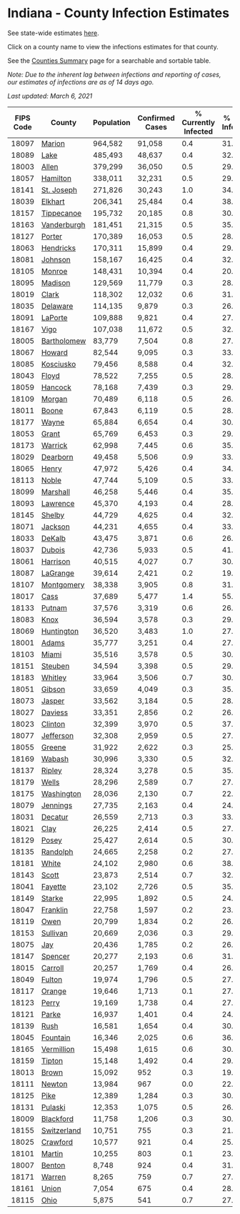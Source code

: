 # Indiana - County Infection Estimates

See state-wide estimates [here](/infections/us-in).

Click on a county name to view the infections estimates for that county.

See the [Counties Summary](/infections/summary-counties) page for a searchable and sortable table.

*Note: Due to the inherent lag between infections and reporting of cases, our estimates of infections are as of 14 days ago.*

*Last updated: March 6, 2021*

|   FIPS Code |                     County |   Population |   Confirmed Cases |   % Currently Infected |   % Total Infected |
|-------------|----------------------------|--------------|-------------------|------------------------|--------------------|
|       18097 |           [Marion](marion) |      964,582 |            91,058 |                    0.4 |               31.2 |
|       18089 |               [Lake](lake) |      485,493 |            48,637 |                    0.4 |               32.0 |
|       18003 |             [Allen](allen) |      379,299 |            36,050 |                    0.5 |               29.0 |
|       18057 |       [Hamilton](hamilton) |      338,011 |            32,231 |                    0.5 |               29.2 |
|       18141 |   [St. Joseph](st.-joseph) |      271,826 |            30,243 |                    1.0 |               34.1 |
|       18039 |         [Elkhart](elkhart) |      206,341 |            25,484 |                    0.4 |               38.7 |
|       18157 |   [Tippecanoe](tippecanoe) |      195,732 |            20,185 |                    0.8 |               30.5 |
|       18163 | [Vanderburgh](vanderburgh) |      181,451 |            21,315 |                    0.5 |               35.0 |
|       18127 |           [Porter](porter) |      170,389 |            16,053 |                    0.5 |               28.7 |
|       18063 |     [Hendricks](hendricks) |      170,311 |            15,899 |                    0.4 |               29.6 |
|       18081 |         [Johnson](johnson) |      158,167 |            16,425 |                    0.4 |               32.6 |
|       18105 |           [Monroe](monroe) |      148,431 |            10,394 |                    0.4 |               20.9 |
|       18095 |         [Madison](madison) |      129,569 |            11,779 |                    0.3 |               28.4 |
|       18019 |             [Clark](clark) |      118,302 |            12,032 |                    0.6 |               31.0 |
|       18035 |       [Delaware](delaware) |      114,135 |             9,879 |                    0.3 |               26.4 |
|       18091 |         [LaPorte](laporte) |      109,888 |             9,821 |                    0.4 |               27.4 |
|       18167 |               [Vigo](vigo) |      107,038 |            11,672 |                    0.5 |               32.5 |
|       18005 | [Bartholomew](bartholomew) |       83,779 |             7,504 |                    0.8 |               27.8 |
|       18067 |           [Howard](howard) |       82,544 |             9,095 |                    0.3 |               33.5 |
|       18085 |     [Kosciusko](kosciusko) |       79,456 |             8,588 |                    0.4 |               32.5 |
|       18043 |             [Floyd](floyd) |       78,522 |             7,255 |                    0.5 |               28.3 |
|       18059 |         [Hancock](hancock) |       78,168 |             7,439 |                    0.3 |               29.2 |
|       18109 |           [Morgan](morgan) |       70,489 |             6,118 |                    0.5 |               26.5 |
|       18011 |             [Boone](boone) |       67,843 |             6,119 |                    0.5 |               28.0 |
|       18177 |             [Wayne](wayne) |       65,884 |             6,654 |                    0.4 |               30.1 |
|       18053 |             [Grant](grant) |       65,769 |             6,453 |                    0.3 |               29.8 |
|       18173 |         [Warrick](warrick) |       62,998 |             7,445 |                    0.6 |               35.3 |
|       18029 |       [Dearborn](dearborn) |       49,458 |             5,506 |                    0.9 |               33.7 |
|       18065 |             [Henry](henry) |       47,972 |             5,426 |                    0.4 |               34.2 |
|       18113 |             [Noble](noble) |       47,744 |             5,109 |                    0.5 |               33.0 |
|       18099 |       [Marshall](marshall) |       46,258 |             5,446 |                    0.4 |               35.8 |
|       18093 |       [Lawrence](lawrence) |       45,370 |             4,193 |                    0.4 |               28.6 |
|       18145 |           [Shelby](shelby) |       44,729 |             4,625 |                    0.4 |               32.8 |
|       18071 |         [Jackson](jackson) |       44,231 |             4,655 |                    0.4 |               33.5 |
|       18033 |           [DeKalb](dekalb) |       43,475 |             3,871 |                    0.6 |               26.5 |
|       18037 |           [Dubois](dubois) |       42,736 |             5,933 |                    0.5 |               41.9 |
|       18061 |       [Harrison](harrison) |       40,515 |             4,027 |                    0.7 |               30.3 |
|       18087 |       [LaGrange](lagrange) |       39,614 |             2,421 |                    0.2 |               19.1 |
|       18107 |   [Montgomery](montgomery) |       38,338 |             3,905 |                    0.8 |               31.0 |
|       18017 |               [Cass](cass) |       37,689 |             5,477 |                    1.4 |               55.5 |
|       18133 |           [Putnam](putnam) |       37,576 |             3,319 |                    0.6 |               26.8 |
|       18083 |               [Knox](knox) |       36,594 |             3,578 |                    0.3 |               29.2 |
|       18069 |   [Huntington](huntington) |       36,520 |             3,483 |                    1.0 |               27.6 |
|       18001 |             [Adams](adams) |       35,777 |             3,251 |                    0.4 |               27.0 |
|       18103 |             [Miami](miami) |       35,516 |             3,578 |                    0.5 |               30.8 |
|       18151 |         [Steuben](steuben) |       34,594 |             3,398 |                    0.5 |               29.5 |
|       18183 |         [Whitley](whitley) |       33,964 |             3,506 |                    0.7 |               30.4 |
|       18051 |           [Gibson](gibson) |       33,659 |             4,049 |                    0.3 |               35.3 |
|       18073 |           [Jasper](jasper) |       33,562 |             3,184 |                    0.5 |               28.5 |
|       18027 |         [Daviess](daviess) |       33,351 |             2,856 |                    0.2 |               26.2 |
|       18023 |         [Clinton](clinton) |       32,399 |             3,970 |                    0.5 |               37.7 |
|       18077 |     [Jefferson](jefferson) |       32,308 |             2,959 |                    0.5 |               27.2 |
|       18055 |           [Greene](greene) |       31,922 |             2,622 |                    0.3 |               25.6 |
|       18169 |           [Wabash](wabash) |       30,996 |             3,330 |                    0.5 |               32.3 |
|       18137 |           [Ripley](ripley) |       28,324 |             3,278 |                    0.5 |               35.8 |
|       18179 |             [Wells](wells) |       28,296 |             2,589 |                    0.7 |               27.2 |
|       18175 |   [Washington](washington) |       28,036 |             2,130 |                    0.7 |               22.7 |
|       18079 |       [Jennings](jennings) |       27,735 |             2,163 |                    0.4 |               24.5 |
|       18031 |         [Decatur](decatur) |       26,559 |             2,713 |                    0.3 |               33.9 |
|       18021 |               [Clay](clay) |       26,225 |             2,414 |                    0.5 |               27.6 |
|       18129 |             [Posey](posey) |       25,427 |             2,614 |                    0.5 |               30.5 |
|       18135 |       [Randolph](randolph) |       24,665 |             2,258 |                    0.2 |               27.7 |
|       18181 |             [White](white) |       24,102 |             2,980 |                    0.6 |               38.6 |
|       18143 |             [Scott](scott) |       23,873 |             2,514 |                    0.7 |               32.2 |
|       18041 |         [Fayette](fayette) |       23,102 |             2,726 |                    0.5 |               35.8 |
|       18149 |           [Starke](starke) |       22,995 |             1,892 |                    0.5 |               24.8 |
|       18047 |       [Franklin](franklin) |       22,758 |             1,597 |                    0.2 |               23.0 |
|       18119 |               [Owen](owen) |       20,799 |             1,834 |                    0.2 |               26.4 |
|       18153 |       [Sullivan](sullivan) |       20,669 |             2,036 |                    0.3 |               29.6 |
|       18075 |                 [Jay](jay) |       20,436 |             1,785 |                    0.2 |               26.4 |
|       18147 |         [Spencer](spencer) |       20,277 |             2,193 |                    0.6 |               31.5 |
|       18015 |         [Carroll](carroll) |       20,257 |             1,769 |                    0.4 |               26.7 |
|       18049 |           [Fulton](fulton) |       19,974 |             1,796 |                    0.5 |               27.2 |
|       18117 |           [Orange](orange) |       19,646 |             1,713 |                    0.1 |               27.7 |
|       18123 |             [Perry](perry) |       19,169 |             1,738 |                    0.4 |               27.1 |
|       18121 |             [Parke](parke) |       16,937 |             1,401 |                    0.4 |               24.7 |
|       18139 |               [Rush](rush) |       16,581 |             1,654 |                    0.4 |               30.2 |
|       18045 |       [Fountain](fountain) |       16,346 |             2,025 |                    0.6 |               36.6 |
|       18165 |   [Vermillion](vermillion) |       15,498 |             1,615 |                    0.6 |               30.8 |
|       18159 |           [Tipton](tipton) |       15,148 |             1,492 |                    0.4 |               29.2 |
|       18013 |             [Brown](brown) |       15,092 |               952 |                    0.3 |               19.3 |
|       18111 |           [Newton](newton) |       13,984 |               967 |                    0.0 |               22.5 |
|       18125 |               [Pike](pike) |       12,389 |             1,284 |                    0.3 |               30.3 |
|       18131 |         [Pulaski](pulaski) |       12,353 |             1,075 |                    0.5 |               26.4 |
|       18009 |     [Blackford](blackford) |       11,758 |             1,206 |                    0.3 |               30.8 |
|       18155 | [Switzerland](switzerland) |       10,751 |               755 |                    0.3 |               21.2 |
|       18025 |       [Crawford](crawford) |       10,577 |               921 |                    0.4 |               25.8 |
|       18101 |           [Martin](martin) |       10,255 |               803 |                    0.1 |               23.4 |
|       18007 |           [Benton](benton) |        8,748 |               924 |                    0.4 |               31.9 |
|       18171 |           [Warren](warren) |        8,265 |               759 |                    0.7 |               27.3 |
|       18161 |             [Union](union) |        7,054 |               675 |                    0.4 |               28.8 |
|       18115 |               [Ohio](ohio) |        5,875 |               541 |                    0.7 |               27.6 |